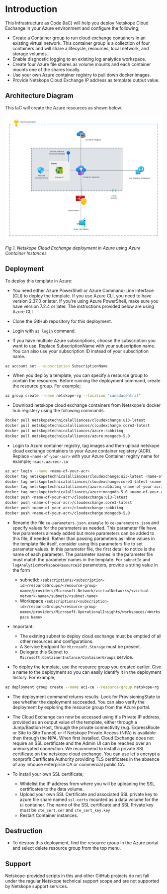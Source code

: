 # Introduction

This Infrastructure as Code (IaC) will help you deploy Netskope Cloud Exchange in your Azure environment and configure the following;

- Create a Container group to run cloud exchange containers in an existing virtual network. This container group is a collection of four containers and will share a lifecycle, resources, local network, and storage volumes.
- Enable disgnostic logging to an existing log analytics workspace.
- Create four Azure file shares as volume mounts and each container mounts one of the shares locally.
- Use your own Azure container registry to pull down docker images.
- Provide Netskope Cloud Exchange IP address as template output value.

## Architecture Diagram

This IaC will create the Azure resources as shown below.

![](.//images/ce-acr-vnet-aci-azure-e.png)

*Fig 1. Netskope Cloud Exchange deployment in Azure using Azure Container Instances*

## Deployment

To deploy this template in Azure:

- You need either Azure PowerShell or Azure Command-Line Interface (CLI) to deploy the template. If you use Azure CLI, you need to have version 2.37.0 or later. If you're using Azure PowerShell, make sure you have version 7.2.4 or later. The instructions provided below are using Azure CLI.

- Clone the GitHub repository for this deployment.

- Login with `az login` command. 

- If you have multiple Azure subscriptions, choose the subscription you want to use. Replace SubscriptionName with your subscription name. You can also use your subscription ID instead of your subscription name.

```sh 
az account set --subscription SubscriptionName

```

- When you deploy a template, you can specify a resource group to contain the resources. Before running the deployment command, create the resource group. For example;

```sh
az group create --name netskope-rg --location "canadacentral"

```

- Download netskope cloud exchange containers from Netskope's docker hub registery using the following commands.

``` sh
docker pull netskopetechnicalalliances/cloudexchange:ui3-latest
docker pull netskopetechnicalalliances/cloudexchange:core3-latest
docker pull netskopetechnicalalliances/azure:rabbitmq
docker pull netskopetechnicalalliances/azure:mongodb-5.0

```

- Login to Azure container registry, tag images and then upload netskope cloud exchange containers to your Azure container registery (ACR). Replace `<name-of-your-acr>` with your Azure Container regitry name for example; `nsacr.azurecr.io`

``` sh
az acr login --name <name-of-your-acr>
docker tag netskopetechnicalalliances/cloudexchange:ui3-latest <name-of-your-acr>/cloudexchange:ui3-latest
docker tag netskopetechnicalalliances/cloudexchange:core3-latest <name-of-your-acr>/cloudexchange:core3-latest
docker tag netskopetechnicalalliances/azure:rabbitmq <name-of-your-acr>/cloudexchange:rabbitmq
docker tag netskopetechnicalalliances/azure:mongodb-5.0 <name-of-your-acr>/cloudexchange:mongodb-5.0
docker push <name-of-your-acr>/cloudexchange:ui3-latest
docker push <name-of-your-acr>/cloudexchange:core3-latest
docker push <name-of-your-acr>/cloudexchange:rabbitmq
docker push <name-of-your-acr>/cloudexchange:mongodb-5.0

```

- Rename the file `ce-parameters.json.example` to `ce-parameters.json` and specify values for the parameters as needed. This parameter file have few parameters already added but more parameters can be added to this file, if needed. Rather than passing parameters as inline values in the template file itself, consider using this parameters file to set parameter values. In this parameter file, the first detail to notice is the name of each parameter. The parameter names in the parameter file must match the parameter names in the template. For `subnetId` and `logAnalyticsWorkspaceResourceId` parameters, provide a string value in the form 
    - subnetId: `/subscriptions/<subscription-id>/resourceGroups/<resource-group-name>/providers/Microsoft.Network/virtualNetworks/<virtual-network-name>/subnets/<subnet-name>`
    - Workspace `/subscriptions/<subscription-id>/resourceGroups/<resource-group-name>/providers/Microsoft.OperationalInsights/workspaces/<Workspace Name>`

- Important:
    - The existing subnet to deploy cloud exchange must be emptied of all other resources and configurations.
    - A Service Endpoint for `Microsoft.Storage` must be present.
    - Delegate this Subnet to `Microsoft.ContainerInstance/ContainerGroups` service.


- To deploy the template, use the resource group you created earlier. Give a name to the deployment so you can easily identify it in the deployment history. For example;

``` sh
az deployment group create --name aci-ce --resource-group netskope-rg --template-file  ce-template.json --parameters '@ce-parameters.json'

```

- The deployment command returns results. Look for ProvisioningState to see whether the deployment succeeded. You can also verify the deployment by exploring the resource group from the Azure portal.


- The Cloud Exchange can now be accessed using it's Private IP address, provided as an output value of the template, either through a Jump/Bastion Host, through the private connectivity (e.g. ExpressRoute or Site to Site Tunnel) or if Netskope Private Access (NPA) is available then through the NPA. When first installed, Cloud Exchange does not require an SSL certificate and the Admin UI can be reached over an unencrypted connection. We recommend to install a private SSL certificate on the netskope cloud exchange. You can use let's encrypt a nonprofit Certificate Authority providing TLS certificates in the absence of any inhouse enterprise CA or commercial public CA.

- To install your own SSL certificate; 
    - Whitelist the IP address from where you will be uploading the SSL certificates to the data volume. 
    - Upload your own SSL Certificate and associated SSL private key to azure file share named `ssl-certs` mounted as a data volume for the ui container. The name of the SSL certificate and SSL Private key must be `cte_cert.cer` and `cte_cert_key.key`
    - Restart Container instances.

## Destruction

- To destroy this deployment, find the resource group in the Azure portal and select delete resource group from the top menu.

## Support

Netskope-provided scripts in this and other GitHub projects do not fall under the regular Netskope technical support scope and are not supported by Netskope support services.